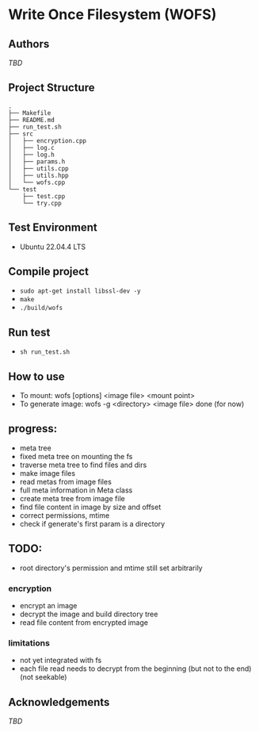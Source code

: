 # Write Once Filesystem (WOFS)

## Authors

*TBD*

## Project Structure

```
.
├── Makefile
├── README.md
├── run_test.sh
├── src
│   ├── encryption.cpp
│   ├── log.c
│   ├── log.h
│   ├── params.h
│   ├── utils.cpp
│   ├── utils.hpp
│   └── wofs.cpp
└── test
    ├── test.cpp
    └── try.cpp
```
## Test Environment
+ Ubuntu 22.04.4 LTS

## Compile project
+ `sudo apt-get install libssl-dev -y`
+ `make`
+ `./build/wofs`

## Run test

+ `sh run_test.sh`

## How to use

+ To mount: wofs [options] \<image file> \<mount point>
+ To generate image: wofs -g \<directory> \<image file>
done (for now)

## progress: 

+ meta tree
+ fixed meta tree on mounting the fs
+ traverse meta tree to find files and dirs
+ make image files
+ read metas from image files
+ full meta information in Meta class
+ create meta tree from image file
+ find file content in image by size and offset 
+ correct permissions, mtime
+ check if generate's first param is a directory

## TODO:
+ root directory's permission and mtime still set arbitrarily

### encryption

+ encrypt an image 
+ decrypt the image and build directory tree
+ read file content from encrypted image 

### limitations

+ not yet integrated with fs
+ each file read needs to decrypt from the beginning (but not to the end) (not seekable)


## Acknowledgements
*TBD*

